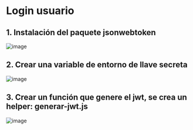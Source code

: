 # Login usuario

## 1. Instalación del paquete jsonwebtoken

![image](https://user-images.githubusercontent.com/31961588/204110466-fee4647d-fead-487d-9999-a5ab57a1f2e1.png)

## 2. Crear una variable de entorno de llave secreta

![image](https://user-images.githubusercontent.com/31961588/204110804-fb29d82a-2daa-452f-a35f-da96d734d169.png)


## 3. Crear un función que genere el jwt, se crea un helper: generar-jwt.js

![image](https://user-images.githubusercontent.com/31961588/204110548-5da20c31-1685-44f7-a23b-a503473c5c09.png)
